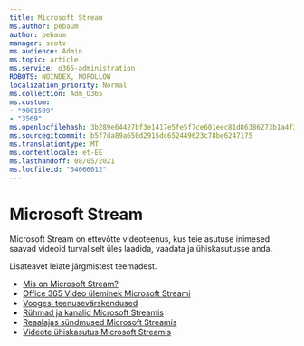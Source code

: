 ```yaml
---
title: Microsoft Stream
ms.author: pebaum
author: pebaum
manager: scotv
ms.audience: Admin
ms.topic: article
ms.service: o365-administration
ROBOTS: NOINDEX, NOFOLLOW
localization_priority: Normal
ms.collection: Adm_O365
ms.custom:
- "9001509"
- "3569"
ms.openlocfilehash: 3b289e64427bf3e1417e5fe5f7ce601eec81d86386273b1a4f3d3c8723f5876f
ms.sourcegitcommit: b5f7da89a650d2915dc652449623c78be6247175
ms.translationtype: MT
ms.contentlocale: et-EE
ms.lasthandoff: 08/05/2021
ms.locfileid: "54066012"
---
```

# <a name="microsoft-stream"></a>Microsoft Stream

Microsoft Stream on ettevõtte videoteenus, kus teie asutuse inimesed saavad videoid turvaliselt üles laadida, vaadata ja ühiskasutusse anda. 

Lisateavet leiate järgmistest teemadest.

- [Mis on Microsoft Stream?](https://docs.microsoft.com/stream/overview)
- [Office 365 Video üleminek Microsoft Streami](https://docs.microsoft.com/stream/migrate-from-office-365)
- [Voogesi teenusevärskendused](https://techcommunity.microsoft.com/t5/microsoft-stream-service-updates/bd-p/StreamAnnouncements)
- [Rühmad ja kanalid Microsoft Streamis](https://docs.microsoft.com/stream/groups-channels-organization)
- [Reaalajas sündmused Microsoft Streamis](https://docs.microsoft.com/stream/live-event-overview)
- [Videote ühiskasutus Microsoft Streamis](https://docs.microsoft.com/stream/portal-share-video)
